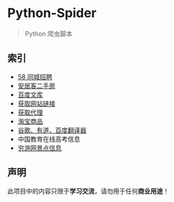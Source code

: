 # Python-Spider

> Python 爬虫脚本

## 索引

* [58 同城招聘](https://github.com/leishufei/Python-Spider/tree/master/58%20Tongcheng)
* [安居客二手房]( https://github.com/leishufei/Python-Spider/tree/master/Anjuke )
* [百度文库]( https://github.com/leishufei/Python-Spider/tree/master/BaiduWenku )
* [获取网站链接]( https://github.com/leishufei/Python-Spider/tree/master/CrawlWebsites )
* [获取代理]( https://github.com/leishufei/Python-Spider/tree/master/GetProxies )
* [淘宝商品]( https://github.com/leishufei/Python-Spider/tree/master/TaobaoGoods )
* [谷歌、有道、百度翻译器]( https://github.com/leishufei/Python-Spider/tree/master/Translator )
* 中国教育在线高考信息
* [穷游网景点信息](https://github.com/leishufei/Python-Spider/tree/master/Qiongyou)

## 声明

此项目中的内容只限于**学习交流**，请勿用于任何**商业用途**！
